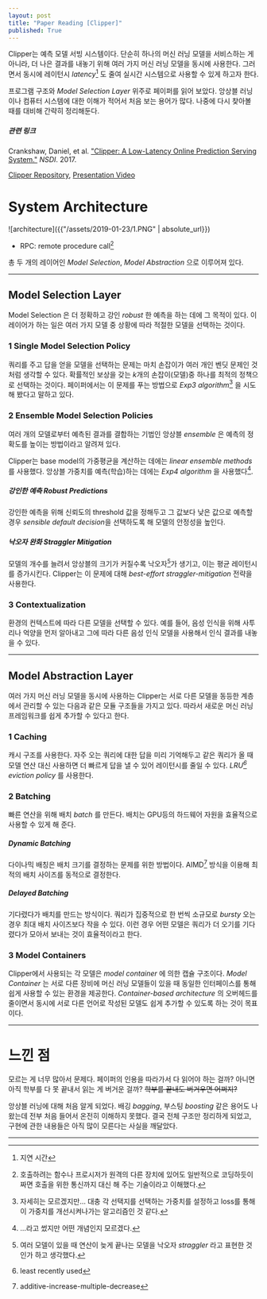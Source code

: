 ```yaml
---
layout: post
title: "Paper Reading [Clipper]"
published: True
---
```


Clipper는 예측 모델 서빙 시스템이다. 단순히 하나의 머신 러닝 모델을 서비스하는 게 아니라, 더 나은 결과를 내놓기 위해 여러 가지 머신 러닝 모델을 동시에 사용한다. 그러면서 동시에 레이턴시 *latency*[^1] 도 줄여 실시간 시스템으로 사용할 수 있게 하고자 한다.

[^1]: 지연 시간

프로그램 구조와 *Model Selection Layer* 위주로 페이퍼를 읽어 보았다. 앙상블 러닝이나 컴퓨터 시스템에 대한 이해가 적어서 처음 보는 용어가 많다. 나중에 다시 찾아볼 때를 대비해 간략히 정리해둔다.

##### 관련 링크

Crankshaw, Daniel, et al. ["Clipper: A Low-Latency Online Prediction Serving System."](https://www.usenix.org/system/files/conference/nsdi17/nsdi17-crankshaw.pdf) *NSDI*. 2017.

[Clipper Repository](https://github.com/ucbrise/clipper), [Presentation Video](https://www.usenix.org/conference/nsdi17/technical-sessions/presentation/crankshaw)

# System Architecture

![architecture]({{"/assets/2019-01-23/1.PNG" | absolute_url}})

* RPC: remote procedure call[^2]

총 두 개의 레이어인 *Model Selection*, *Model Abstraction* 으로 이루어져 있다.

[^2]: 호출하려는 함수나 프로시저가 원격의 다른 장치에 있어도 일반적으로 코딩하듯이 짜면 호출을 위한 통신까지 대신 해 주는 기술이라고 이해했다.

---

## Model Selection Layer

Model Selection 은 더 정확하고 강인 *robust* 한 예측을 하는 데에 그 목적이 있다. 이 레이어가 하는 일은 여러 가지 모델 중 상황에 따라 적절한 모델을 선택하는 것이다.

### 1 Single Model Selection Policy

쿼리를 주고 답을 얻을 모델을 선택하는 문제는 마치 손잡이가 여러 개인 벤딧 문제인 것처럼 생각할 수 있다. 확률적인 보상을 갖는 *k*개의 손잡이(모델)중 하나를 최적의 정책으로 선택하는 것이다. 페이퍼에서는 이 문제를 푸는 방법으로 *Exp3 algorithm*[^3] 을 시도해 봤다고 말하고 있다.

[^3]: 자세히는 모르겠지만... 대충 각 선택지를 선택하는 가중치를 설정하고 loss를 통해 이 가중치를 개선시켜나가는 알고리즘인 것 같다.

### 2 Ensemble Model Selection Policies

여러 개의 모델로부터 예측된 결과를 결합하는 기법인 앙상블 *ensemble* 은 예측의 정확도를 높이는 방법이라고 알려져 있다.

Clipper는 base model의 가중평균을 계산하는 데에는 *linear ensemble methods* 를 사용했다. 앙상블 가중치를 예측(학습)하는 데에는 *Exp4 algorithm* 을 사용했다[^4].

[^4]: ...라고 썼지만 어떤 개념인지 모르겠다.

##### 강인한 예측 *Robust Predictions*

강인한 예측을 위해 신뢰도의 threshold 값을 정해두고 그 값보다 낮은 값으로 예측할 경우 *sensible default decision*을 선택하도록 해 모델의 안정성을 높인다.

##### 낙오자 완화 *Straggler Mitigation*
모델의 개수를 늘려서 앙상블의 크기가 커질수록 낙오자[^5]가 생기고, 이는 평균 레이턴시를 증가시킨다. Clipper는 이 문제에 대해 *best-effort straggler-mitigation* 전략을 사용한다.

[^5]: 여러 모델이 있을 때 연산이 늦게 끝나는 모델을 낙오자 *straggler* 라고 표현한 것인가 하고 생각했다.

### 3 Contextualization

환경의 컨텍스트에 따라 다른 모델을 선택할 수 있다. 예를 들어, 음성 인식을 위해 사투리나 억양을 먼저 알아내고 그에 따라 다른 음성 인식 모델을 사용해서 인식 결과를 내놓을 수 있다.

---

## Model Abstraction Layer

여러 가지 머신 러닝 모델을 동시에 사용하는 Clipper는 서로 다른 모델을 동등한 계층에서 관리할 수 있는 다음과 같은 모듈 구조들을 가지고 있다. 따라서 새로운 머신 러닝 프레임워크를 쉽게 추가할 수 있다고 한다.

### 1 Caching

캐시 구조를 사용한다. 자주 오는 쿼리에 대한 답을 미리 기억해두고 같은 쿼리가 올 때 모델 연산 대신 사용하면 더 빠르게 답을 낼 수 있어 레이턴시를 줄일 수 있다. *LRU[^6] eviction policy* 를 사용한다.

[^6]: least recently used

### 2 Batching

빠른 연산을 위해 배치 *batch* 를 만든다. 배치는 GPU등의 하드웨어 자원을 효율적으로 사용할 수 있게 해 준다.

##### Dynamic Batching

다이나믹 배칭은 배치 크기를 결정하는 문제를 위한 방법이다. AIMD[^8] 방식을 이용해 최적의 배치 사이즈를 동적으로 결정한다.

##### Delayed Batching

기다렸다가 배치를 만드는 방식이다. 쿼리가 집중적으로 한 번씩 소규모로 *bursty* 오는 경우 최대 배치 사이즈보다 작을 수 있다. 이런 경우 어떤 모델은 쿼리가 더 오기를 기다렸다가 모아서 보내는 것이 효율적이라고 한다.

[^8]: additive-increase-multiple-decrease

### 3 Model Containers

Clipper에서 사용되는 각 모델은 *model container* 에 의한 캡슐 구조이다. *Model Container* 는 서로 다른 장비에 머신 러닝 모델들이 있을 때 동일한 인터페이스를 통해 쉽게 사용할 수 있는 환경을 제공한다. *Container-based architecture* 의 오버헤드를 줄이면서 동시에 서로 다른 언어로 작성된 모델도 쉽게 추가할 수 있도록 하는 것이 목표이다.



---

# 느낀 점

모르는 게 너무 많아서 문제다. 페이퍼의 인용을 따라가서 다 읽어야 하는 걸까? 아니면 아직 학부를 다 못 끝내서 읽는 게 버거운 걸까? ~~학부를 끝내도 버거우면 어쩌지?~~

앙상블 러닝에 대해 처음 알게 되었다. 배깅 *bagging*, 부스팅 *boosting* 같은 용어도 나왔는데 전부 처음 들어서 온전히 이해하지 못했다. 결국 전체 구조만 정리하게 되었고, 구현에 관한 내용들은 아직 많이 모른다는 사실을 깨달았다.

---

